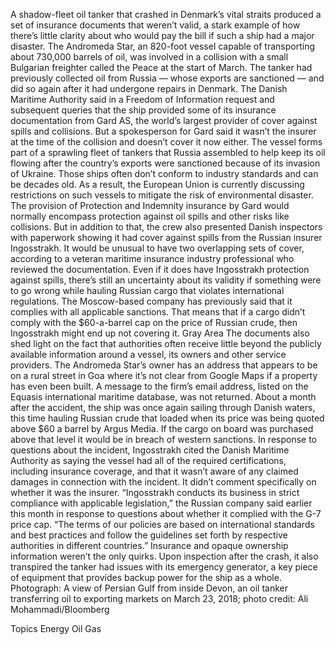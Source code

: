 A shadow-fleet oil tanker that crashed in Denmark’s vital straits produced a set of insurance documents that weren’t valid, a stark example of how there’s little clarity about who would pay the bill if such a ship had a major disaster.
The Andromeda Star, an 820-foot vessel capable of transporting about 730,000 barrels of oil, was involved in a collision with a small Bulgarian freighter called the Peace at the start of March. The tanker had previously collected oil from Russia — whose exports are sanctioned — and did so again after it had undergone repairs in Denmark.
The Danish Maritime Authority said in a Freedom of Information request and subsequent queries that the ship provided some of its insurance documentation from Gard AS, the world’s largest provider of cover against spills and collisions. But a spokesperson for Gard said it wasn’t the insurer at the time of the collision and doesn’t cover it now either.
The vessel forms part of a sprawling fleet of tankers that Russia assembled to help keep its oil flowing after the country’s exports were sanctioned because of its invasion of Ukraine. Those ships often don’t conform to industry standards and can be decades old. As a result, the European Union is currently discussing restrictions on such vessels to mitigate the risk of environmental disaster.
The provision of Protection and Indemnity insurance by Gard would normally encompass protection against oil spills and other risks like collisions.
But in addition to that, the crew also presented Danish inspectors with paperwork showing it had cover against spills from the Russian insurer Ingosstrakh. It would be unusual to have two overlapping sets of cover, according to a veteran maritime insurance industry professional who reviewed the documentation.
Even if it does have Ingosstrakh protection against spills, there’s still an uncertainty about its validity if something were to go wrong while hauling Russian cargo that violates international regulations. The Moscow-based company has previously said that it complies with all applicable sanctions.
That means that if a cargo didn’t comply with the $60-a-barrel cap on the price of Russian crude, then Ingosstrakh might end up not covering it.
Gray Area
The documents also shed light on the fact that authorities often receive little beyond the publicly available information around a vessel, its owners and other service providers.
The Andromeda Star’s owner has an address that appears to be on a rural street in Goa where it’s not clear from Google Maps if a property has even been built. A message to the firm’s email address, listed on the Equasis international maritime database, was not returned.
About a month after the accident, the ship was once again sailing through Danish waters, this time hauling Russian crude that loaded when its price was being quoted above $60 a barrel by Argus Media. If the cargo on board was purchased above that level it would be in breach of western sanctions.
In response to questions about the incident, Ingosstrakh cited the Danish Maritime Authority as saying the vessel had all of the required certifications, including insurance coverage, and that it wasn’t aware of any claimed damages in connection with the incident. It didn’t comment specifically on whether it was the insurer.
“Ingosstrakh conducts its business in strict compliance with applicable legislation,” the Russian company said earlier this month in response to questions about whether it complied with the G-7 price cap. “The terms of our policies are based on international standards and best practices and follow the guidelines set forth by respective authorities in different countries.”
Insurance and opaque ownership information weren’t the only quirks.
Upon inspection after the crash, it also transpired the tanker had issues with its emergency generator, a key piece of equipment that provides backup power for the ship as a whole.
Photograph: A view of Persian Gulf from inside Devon, an oil tanker transferring oil to exporting markets on March 23, 2018; photo credit: Ali Mohammadi/Bloomberg

Topics
Energy
Oil Gas
